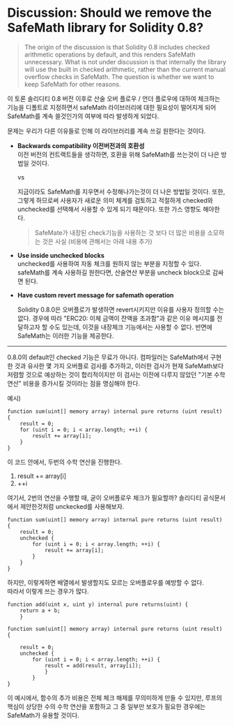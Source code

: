 # Discussion: Should we remove the SafeMath library for Solidity 0.8?


> The origin of the discussion is that Solidity 0.8 includes checked arithmetic operations by default, and this renders SafeMath unnecessary. What is not under discussion is that internally the library will use the built in checked arithmetic, rather than the current manual overflow checks in SafeMath. The question is whether we want to keep SafeMath for other reasons.

이 토론 솔리디티 0.8 버전 이후로 산술 오버 플로우 / 언더 플로우에 대하여 체크하는 기능을 디폴트로 지정하면서 safeMath 라이브러리에 대한 필요성이 떨어지게 되어 SafeMath를 계속 쓸것인가의 여부에 따라 발생하게 되었다.

문제는 우리가 다른 이유들로 인해 이 라이브러리를 계속 쓰길 원한다는 것이다.

- **Backwards compatibility 이전버전과의 호환성**   
이전 버전의 컨트랙트들을 생각하면, 호환을 위해 SafeMath를 쓰는것이 더 나은 방법일 것이다. 

    vs

    지금이라도 SafeMath를 지우면서 수정해나가는것이 더 나은 방법일 것이다. 또한, 그렇게 하므로써 사용자가 새로운 의미 체계를 검토하고 적절하게 checked와 unchecked를 선택해서 사용할 수 있게 되기 때문이다. 또한 가스 영향도 해야한다.


    >SafeMate가 내장된 check기능을 사용하는 것 보다 더 많은 비용을 소모하는 것은 사실 (비용에 관해서는 아래 내용 추가)


- **Use inside unchecked blocks**   
unchecked를 사용하여 자동 체크를 원하지 않는 부분을 지정할 수 있다.
safeMath를 계속 사용하길 원한다면, 산술연산 부분을 uncheck block으로 감싸면 된다.

- **Have custom revert message for safemath operation**   

    Solidity 0.8.0은 오버플로가 발생하면 revert시키지만 이유를 사용자 정의할 수는 없다. 경우에 따라 "ERC20: 이체 금액이 잔액을 초과함"과 같은 이유 메시지를 전달하고자 할 수도 있는데, 이것을 내장체크 기능에서는 사용할 수 없다. 반면에 SafeMath는 이러한 기능을 제공한다.

<hr>


0.8.0의 default인 checked 기능은 무료가 아니다.
컴파일러는 SafeMath에서 구현한 것과 유사한 몇 가지 오버플로 검사를 추가하고, 이러한 검사가 현재 SafeMath보다 저렴할 것으로 예상하는 것이 합리적이지만 이 검사는 이전에 다루지 않았던 "기본 수학 연산" 비용을 증가시킬 것이라는 점을 명심해야 한다.

예시)

```solidity
function sum(uint[] memory array) internal pure returns (uint result) {
    result = 0;
    for (uint i = 0; i < array.length; ++i) { 
        result += array[i]; 
    }
}
```
이 코드 안에서, 두번의 수학 연산을 진행한다.
1. result += array[i]
2. ++i   

여기서, 2번의 연산을 수행할 때, 굳이 오버플로우 체크가 필요할까?
솔리디티 공식문서에서 제안한것처럼 unckecked를 사용해보자.

```solidity
function sum(uint[] memory array) internal pure returns (uint result) {
    result = 0;
    unchecked { 
        for (uint i = 0; i < array.length; ++i) { 
            result += array[i]; 
        } 
    }
}
```
하지만, 이렇게하면 배열에서 발생할지도 모르는 오버플로우를 예방할 수 없다.   
따라서 이렇게 쓰는 경우가 많다.
```solidity
function add(uint x, uint y) internal pure returns(uint) { 
    return a + b; 
    }

function sum(uint[] memory array) internal pure returns (uint result) {

    result = 0;
    unchecked { 
        for (uint i = 0; i < array.length; ++i) { 
            result = add(result, array[i]); 
            } 
        }
} 

```
이 예시에서, 함수의 추가 비용은 전체 체크 해제를 무의미하게 만들 수 있지만, 루프의 핵심이 상당한 수의 수학 연산을 포함하고 그 중 일부만 보호가 필요한 경우에는 SafeMath가 유용할 것이다.








